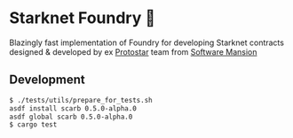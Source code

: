 # Starknet Foundry 🔨

Blazingly fast implementation of Foundry for developing Starknet contracts designed & developed by ex [Protostar](https://github.com/software-mansion/protostar) team from [Software Mansion](https://github.com/software-mansion/protostar)

## Development

```bash
$ ./tests/utils/prepare_for_tests.sh
asdf install scarb 0.5.0-alpha.0
asdf global scarb 0.5.0-alpha.0 
$ cargo test
```
